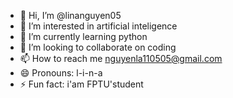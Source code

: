 - 👋 Hi, I’m @linanguyen05
- 👀 I’m interested in artificial inteligence 
- 🌱 I’m currently learning python
- 💞️ I’m looking to collaborate on coding
- 📫 How to reach me nguyenla110505@gmail.com
- 😄 Pronouns: l-i-n-a
- ⚡ Fun fact: i'am FPTU'student

<!---
linanguyen05/linanguyen05 is a ✨ special ✨ repository because its `README.md` (this file) appears on your GitHub profile.
You can click the Preview link to take a look at your changes.
--->
